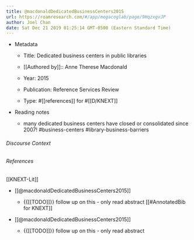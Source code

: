 ```yaml
---
title: @macdonaldDedicatedBusinessCenters2015
url: https://roamresearch.com/#/app/megacoglab/page/9HqzxgvJP
author: Joel Chan
date: Sat Dec 21 2019 01:25:14 GMT-0500 (Eastern Standard Time)
---
```


- Metadata

    - Title: Dedicated business centers in public libraries

    - [[Authored by]]::  Anne Therese Macdonald

    - Year: 2015

    - Publication: Reference Services Review

    - Type: #[[references]] for #[[D/KNEXT]]
- Reading notes

    - many dedicated business centers have closed or consolidated since 2007! #business-centers #library-business-barriers

###### Discourse Context



###### References

[[KNEXT-Lit]]

- [[@macdonaldDedicatedBusinessCenters2015]]

    - {{[[TODO]]}} follow up on this - only read abstract
[[#AnnotatedBib for KNEXT]]

- [[@macdonaldDedicatedBusinessCenters2015]]

    - {{[[TODO]]}} follow up on this - only read abstract
